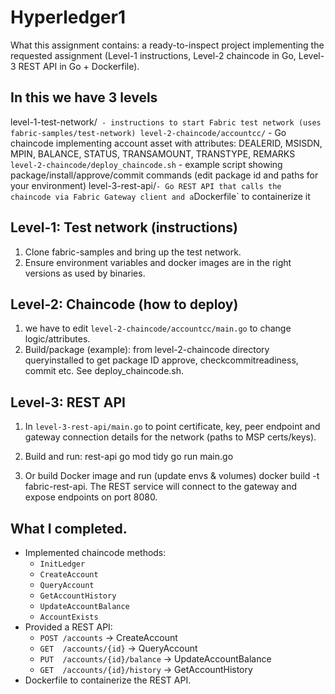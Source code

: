 # Hyperledger1 

What this assignment contains: a ready-to-inspect project implementing the requested assignment (Level-1 instructions, Level-2 chaincode in Go, Level-3 REST API in Go + Dockerfile).

## In this we have 3 levels
level-1-test-network/` - instructions to start Fabric test network (uses fabric-samples/test-network)
level-2-chaincode/accountcc/` - Go chaincode implementing account asset with attributes:
DEALERID, MSISDN, MPIN, BALANCE, STATUS, TRANSAMOUNT, TRANSTYPE, REMARKS`
level-2-chaincode/deploy_chaincode.sh` - example script showing package/install/approve/commit commands (edit package id and paths for your environment)
level-3-rest-api/` - Go REST API that calls the chaincode via Fabric Gateway client and a `Dockerfile` to containerize it


## Level-1: Test network (instructions)
1. Clone fabric-samples and bring up the test network.
2. Ensure environment variables and docker images are in the right versions as used by binaries.

## Level-2: Chaincode (how to deploy)
1. we have to edit `level-2-chaincode/accountcc/main.go`  to change logic/attributes.
2. Build/package (example):
from level-2-chaincode directory
queryinstalled to get package ID
approve, checkcommitreadiness, commit etc. See deploy_chaincode.sh.

## Level-3: REST API
1. In `level-3-rest-api/main.go` to point certificate, key, peer endpoint and gateway connection details for the network (paths to MSP certs/keys).
2. Build and run:
   rest-api
   go mod tidy
   go run main.go

3. Or build Docker image and run (update envs & volumes)
   docker build -t fabric-rest-api.
   The REST service will connect to the gateway and expose endpoints on port 8080.

## What I completed.
- Implemented chaincode methods:
  - `InitLedger`
  - `CreateAccount`
  - `QueryAccount`
  - `GetAccountHistory`
  - `UpdateAccountBalance`
  - `AccountExists`
- Provided a REST API:
  - `POST /accounts` -> CreateAccount
  - `GET  /accounts/{id}` -> QueryAccount
  - `PUT  /accounts/{id}/balance` -> UpdateAccountBalance
  - `GET  /accounts/{id}/history` -> GetAccountHistory
- Dockerfile to containerize the REST API.
